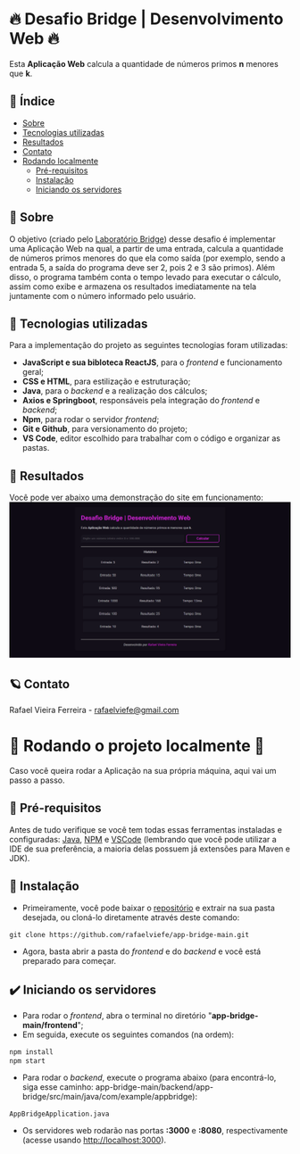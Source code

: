 # 🔥 Desafio Bridge | Desenvolvimento Web 🔥

Esta **Aplicação Web** calcula a quantidade de números primos **n** menores que **k**.

## 📍 Índice

* [Sobre](#-sobre)
* [Tecnologias utilizadas](#-tecnologias-utilizadas)
* [Resultados](#-resultados)
* [Contato](#-contato)
* [Rodando localmente](#-rodando-o-projeto-localmente-)
    * [Pré-requisitos](#-pré-requisitos)
    * [Instalação](#-instalação)
    * [Iniciando os servidores](#%EF%B8%8F-iniciando-os-servidores)

## 📕 Sobre

O objetivo (criado pelo [Laboratório Bridge](https://portal.bridge.ufsc.br)) desse desafio é implementar uma Aplicação Web na qual, a partir de uma entrada, calcula a quantidade de números primos menores do que ela como saída (por exemplo, sendo a entrada 5, a saída do programa deve ser 2, pois 2 e 3 são primos). Além disso, o programa também conta o tempo levado para executar o cálculo, assim como exibe e armazena os resultados imediatamente na tela juntamente com o número informado pelo usuário.

## 🧪 Tecnologias utilizadas

Para a implementação do projeto as seguintes tecnologias foram utilizadas:

- **JavaScript e sua bibloteca ReactJS**, para o _frontend_ e funcionamento geral;
- **CSS e HTML**, para estilização e estruturação;
- **Java**, para o _backend_ e a realização dos cálculos;
- **Axios e Springboot**, responsáveis pela integração do _frontend_ e _backend_;
- **Npm**, para rodar o servidor _frontend_;
- **Git e Github**, para versionamento do projeto;
- **VS Code**, editor escolhido para trabalhar com o código e organizar as pastas.

## 💫 Resultados

Você pode ver abaixo uma demonstração do site em funcionamento:
![Demonstração do app](demonstracao-app.png)

## 🪐 Contato

Rafael Vieira Ferreira - <rafaelviefe@gmail.com>


# 🚀 Rodando o projeto localmente 🚀

Caso você queira rodar a Aplicação na sua própria máquina, aqui vai um passo a passo.

## 📜 Pré-requisitos

Antes de tudo verifique se você tem todas essas ferramentas instaladas e configuradas: [Java](https://www.java.com/pt_BR/), [NPM](https://www.npmjs.com/) e [VSCode](https://code.visualstudio.com/) (lembrando que você pode utilizar a IDE de sua preferência, a maioria delas possuem já extensões para Maven e JDK).

## 🌱 Instalação

* Primeiramente, você pode baixar o [repositório](https://github.com/rafaelviefe/app-bridge-main) e extrair na sua pasta desejada, ou cloná-lo diretamente através deste comando:

```
git clone https://github.com/rafaelviefe/app-bridge-main.git
```

* Agora, basta abrir a pasta do _frontend_ e do _backend_ e você está preparado para começar.

## ✔️ Iniciando os servidores

* Para rodar o _frontend_, abra o terminal no diretório "**app-bridge-main/frontend**";
* Em seguida, execute os seguintes comandos (na ordem):

```
npm install
npm start
```

* Para rodar o _backend_, execute o programa abaixo (para encontrá-lo, siga esse caminho: app-bridge-main/backend/app-bridge/src/main/java/com/example/appbridge):

```
AppBridgeApplication.java
```

* Os servidores web rodarão nas portas **:3000** e **:8080**, respectivamente (acesse usando <http://localhost:3000>).